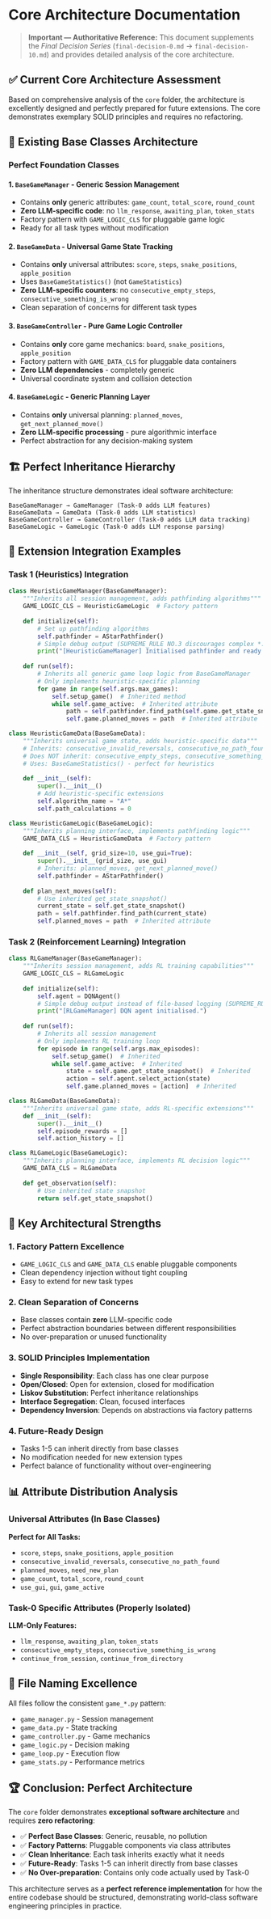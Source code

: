# Core Architecture Documentation

> **Important — Authoritative Reference:** This document supplements the _Final Decision Series_ (`final-decision-0.md` → `final-decision-10.md`) and provides detailed analysis of the core architecture.

## ✅ **Current Core Architecture Assessment**

Based on comprehensive analysis of the `core` folder, the architecture is excellently designed and perfectly prepared for future extensions. The core demonstrates exemplary SOLID principles and requires no refactoring.

## 🎯 **Existing Base Classes Architecture**

### **Perfect Foundation Classes**

#### **1. `BaseGameManager` - Generic Session Management**
- Contains **only** generic attributes: `game_count`, `total_score`, `round_count`
- **Zero LLM-specific code**: no `llm_response`, `awaiting_plan`, `token_stats`
- Factory pattern with `GAME_LOGIC_CLS` for pluggable game logic
- Ready for all task types without modification

#### **2. `BaseGameData` - Universal Game State Tracking**
- Contains **only** universal attributes: `score`, `steps`, `snake_positions`, `apple_position`
- Uses `BaseGameStatistics()` (not `GameStatistics`)
- **Zero LLM-specific counters**: no `consecutive_empty_steps`, `consecutive_something_is_wrong`
- Clean separation of concerns for different task types

#### **3. `BaseGameController` - Pure Game Logic Controller**
- Contains **only** core game mechanics: `board`, `snake_positions`, `apple_position`
- Factory pattern with `GAME_DATA_CLS` for pluggable data containers
- **Zero LLM dependencies** - completely generic
- Universal coordinate system and collision detection

#### **4. `BaseGameLogic` - Generic Planning Layer**
- Contains **only** universal planning: `planned_moves`, `get_next_planned_move()`
- **Zero LLM-specific processing** - pure algorithmic interface
- Perfect abstraction for any decision-making system

## 🏗️ **Perfect Inheritance Hierarchy**

The inheritance structure demonstrates ideal software architecture:

```
BaseGameManager → GameManager (Task-0 adds LLM features)
BaseGameData → GameData (Task-0 adds LLM statistics)  
BaseGameController → GameController (Task-0 adds LLM data tracking)
BaseGameLogic → GameLogic (Task-0 adds LLM response parsing)
```

## 🚀 **Extension Integration Examples**

### **Task 1 (Heuristics) Integration**

```python
class HeuristicGameManager(BaseGameManager):
    """Inherits all session management, adds pathfinding algorithms"""
    GAME_LOGIC_CLS = HeuristicGameLogic  # Factory pattern
    
    def initialize(self):
        # Set up pathfinding algorithms
        self.pathfinder = AStarPathfinder()
        # Simple debug output (SUPREME_RULE NO.3 discourages complex *.log files)
        print("[HeuristicGameManager] Initialised pathfinder and ready to run.")
    
    def run(self):
        # Inherits all generic game loop logic from BaseGameManager
        # Only implements heuristic-specific planning
        for game in range(self.args.max_games):
            self.setup_game()  # Inherited method
            while self.game_active:  # Inherited attribute
                path = self.pathfinder.find_path(self.game.get_state_snapshot())
                self.game.planned_moves = path  # Inherited attribute

class HeuristicGameData(BaseGameData):
    """Inherits universal game state, adds heuristic-specific data"""
    # Inherits: consecutive_invalid_reversals, consecutive_no_path_found
    # Does NOT inherit: consecutive_empty_steps, consecutive_something_is_wrong
    # Uses: BaseGameStatistics() - perfect for heuristics
    
    def __init__(self):
        super().__init__()
        # Add heuristic-specific extensions
        self.algorithm_name = "A*"
        self.path_calculations = 0

class HeuristicGameLogic(BaseGameLogic):
    """Inherits planning interface, implements pathfinding logic"""
    GAME_DATA_CLS = HeuristicGameData  # Factory pattern
    
    def __init__(self, grid_size=10, use_gui=True):
        super().__init__(grid_size, use_gui)
        # Inherits: planned_moves, get_next_planned_move()
        self.pathfinder = AStarPathfinder()
    
    def plan_next_moves(self):
        # Use inherited get_state_snapshot()
        current_state = self.get_state_snapshot()
        path = self.pathfinder.find_path(current_state)
        self.planned_moves = path  # Inherited attribute
```

### **Task 2 (Reinforcement Learning) Integration**

```python
class RLGameManager(BaseGameManager):
    """Inherits session management, adds RL training capabilities"""
    GAME_LOGIC_CLS = RLGameLogic
    
    def initialize(self):
        self.agent = DQNAgent()
        # Simple debug output instead of file-based logging (SUPREME_RULE NO.3)
        print("[RLGameManager] DQN agent initialised.")
    
    def run(self):
        # Inherits all session management
        # Only implements RL training loop
        for episode in range(self.args.max_episodes):
            self.setup_game()  # Inherited
            while self.game_active:  # Inherited
                state = self.game.get_state_snapshot()  # Inherited
                action = self.agent.select_action(state)
                self.game.planned_moves = [action]  # Inherited

class RLGameData(BaseGameData):
    """Inherits universal game state, adds RL-specific extensions"""
    def __init__(self):
        super().__init__()
        self.episode_rewards = []
        self.action_history = []

class RLGameLogic(BaseGameLogic):
    """Inherits planning interface, implements RL decision logic"""
    GAME_DATA_CLS = RLGameData
    
    def get_observation(self):
        # Use inherited state snapshot
        return self.get_state_snapshot()
```

## 🎯 **Key Architectural Strengths**

### **1. Factory Pattern Excellence**
- `GAME_LOGIC_CLS` and `GAME_DATA_CLS` enable pluggable components
- Clean dependency injection without tight coupling
- Easy to extend for new task types

### **2. Clean Separation of Concerns**
- Base classes contain **zero** LLM-specific code
- Perfect abstraction boundaries between different responsibilities
- No over-preparation or unused functionality

### **3. SOLID Principles Implementation**
- **Single Responsibility**: Each class has one clear purpose
- **Open/Closed**: Open for extension, closed for modification
- **Liskov Substitution**: Perfect inheritance relationships
- **Interface Segregation**: Clean, focused interfaces
- **Dependency Inversion**: Depends on abstractions via factory patterns

### **4. Future-Ready Design**
- Tasks 1-5 can inherit directly from base classes
- No modification needed for new extension types
- Perfect balance of functionality without over-engineering

## 📊 **Attribute Distribution Analysis**

### **Universal Attributes (In Base Classes)**
**Perfect for All Tasks:**
- `score`, `steps`, `snake_positions`, `apple_position`
- `consecutive_invalid_reversals`, `consecutive_no_path_found`
- `planned_moves`, `need_new_plan`
- `game_count`, `total_score`, `round_count`
- `use_gui`, `gui`, `game_active`

### **Task-0 Specific Attributes (Properly Isolated)**
**LLM-Only Features:**
- `llm_response`, `awaiting_plan`, `token_stats`
- `consecutive_empty_steps`, `consecutive_something_is_wrong`
- `continue_from_session`, `continue_from_directory`

## 🎨 **File Naming Excellence**

All files follow the consistent `game_*.py` pattern:
- `game_manager.py` - Session management
- `game_data.py` - State tracking
- `game_controller.py` - Game mechanics
- `game_logic.py` - Decision making
- `game_loop.py` - Execution flow
- `game_stats.py` - Performance metrics

## 🏆 **Conclusion: Perfect Architecture**

The `core` folder demonstrates **exceptional software architecture** and requires **zero refactoring**:

- ✅ **Perfect Base Classes**: Generic, reusable, no pollution
- ✅ **Factory Patterns**: Pluggable components via class attributes
- ✅ **Clean Inheritance**: Each task inherits exactly what it needs
- ✅ **Future-Ready**: Tasks 1-5 can inherit directly from base classes
- ✅ **No Over-preparation**: Contains only code actually used by Task-0

This architecture serves as a **perfect reference implementation** for how the entire codebase should be structured, demonstrating world-class software engineering principles in practice.








